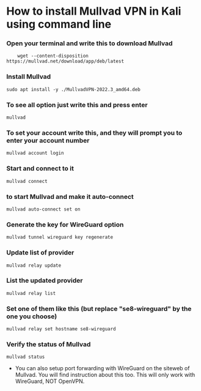 
# How to install Mullvad VPN in Kali using command line



### Open your terminal and write this to download Mullvad

        wget --content-disposition https://mullvad.net/download/app/deb/latest


### Install Mullvad

    sudo apt install -y ./MullvadVPN-2022.3_amd64.deb


### To see all option just write this and press enter
    mullvad

### To set your account write this, and they will prompt you to enter your account number
    mullvad account login

### Start and connect to it
    mullvad connect

### to start Mullvad and make it auto-connect
    mullvad auto-connect set on

### Generate the key for WireGuard option
    mullvad tunnel wireguard key regenerate 

### Update list of provider
    mullvad relay update   

### List the updated provider
    mullvad relay list

### Set one of them like this (but replace "se8-wireguard" by the one you choose)
    mullvad relay set hostname se8-wireguard

### Verify the status of Mullvad
    mullvad status


* You can also setup port forwarding with WireGuard on the siteweb of Mullvad. You will find instruction about this too. This will only work with WireGuard, NOT OpenVPN.

